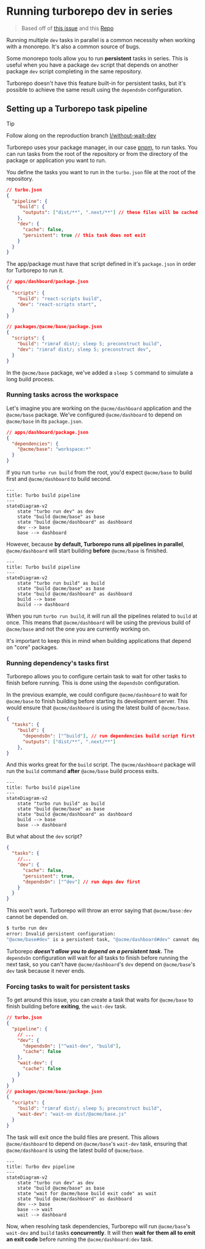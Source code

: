 # Running turborepo dev in series

>  Based off of [this issue](https://github.com/vercel/turbo/issues/460) and this [Repo](https://github.com/VanTanev/turborepo-reproduce-460)

Running multiple `dev` tasks in parallel is a common necessity when working with a monorepo. It's also a common source of bugs.

Some monorepo tools allow you to run **persistent** tasks in series. This is useful when you have a package `dev` script that depends on another package `dev` script completing in the same repository.

Turborepo doesn't have this feature built-in for persistent tasks, but it's possible to achieve the same result using the `dependsOn` configuration.

## Setting up a Turborepo task pipeline

> [!TIP]
> Follow along on the reproduction branch [l/without-wait-dev](https://github.com/luqven/turborepo-depends-on-dev-pipeline/tree/l/wihtout-wait-dev)

Turborepo uses your package manager, in our case [pnpm](https://pnpm.io/), to run tasks. You can run tasks from the root of the repository or from the directory of the package or application you want to run.

You define the tasks you want to run in the `turbo.json` file at the root of the repository.

```json
// turbo.json
{
  "pipeline": {
    "build": {
      "outputs": ["dist/**", ".next/**"] // these files will be cached
    },
    "dev": {
      "cache": false,
      "persistent": true // this task does not exit
    }
  }
}
```

The app/package must have that script defined in it's `package.json` in order for Turborepo to run it.

```json
// apps/dashboard/package.json
{
  "scripts": {
    "build": "react-scripts build",
    "dev": "react-scripts start",
  }
}

// packages/@acme/base/package.json
{
  "scripts": {
    "build": "rimraf dist/; sleep 5; preconstruct build",
    "dev": "rimraf dist/; sleep 5; preconstruct dev",
  }
}
```

In the `@acme/base` package, we've added a `sleep 5` command to simulate a long build process.

### Running tasks across the workspace

Let's imagine you are working on the `@acme/dashboard` application and the `@acme/base` package. We've configured `@acme/dashboard` to depend on `@acme/base` in its `package.json`.

```json
// apps/dashboard/package.json
{
  "dependencies": {
    "@acme/base": "workspace:*"
  }
}
```


If you run `turbo run build` from the root, you'd expect `@acme/base` to build first and `@acme/dashboard` to build second.

<!-- DIAGRAM -->
```mermaid
---
title: Turbo build pipeline
---
stateDiagram-v2
    state "turbo run dev" as dev
    state "build @acme/base" as base
    state "build @acme/dashboard" as dashboard
    dev --> base
    base --> dashboard
```

However, because **by default, Turborepo runs all pipelines in parallel**, `@acme/dashboard` will start building **before** `@acme/base` is finished. 

```mermaid
---
title: Turbo build pipeline
---
stateDiagram-v2
    state "turbo run build" as build
    state "build @acme/base" as base
    state "build @acme/dashboard" as dashboard
    build --> base
    build --> dashboard
```

When you run `turbo run build`, it will run all the pipelines related to `build` at once. This means that `@acme/dashboard` will be using the previous build of `@acme/base` and not the one you are currently working on.

It's important to keep this in mind when building applications that depend on "core" packages.

### Running dependency's tasks first

Turborepo allows you to configure certain task to wait for other tasks to finish before running. This is done using the `dependsOn` configuration.

In the previous example, we could configure `@acme/dashboard` to wait for `@acme/base` to finish building before starting its development server. This would ensure that `@acme/dashboard` is using the latest build of `@acme/base`.

```json
{
  "tasks": {
    "build": {
      "dependsOn": ["^build"], // run dependencies build script first
      "outputs": ["dist/**", ".next/**"]
    },
}
```

And this works great for the `build` script. The `@acme/dashboard` package will run the `build` command **after** `@acme/base` build process exits.

<!-- DIAGRAM -->
```mermaid
---
title: Turbo build pipeline
---
stateDiagram-v2
    state "turbo run build" as build
    state "build @acme/base" as base
    state "build @acme/dashboard" as dashboard
    build --> base
    base --> dashboard
```

But what about the `dev` script?

```json
{
  "tasks": {
    //...
    "dev": {
      "cache": false,
      "persistent": true,
      "dependsOn": ["^dev"] // run deps dev first
    }
  }
}
```

This won't work. Turborepo will throw an error saying that `@acme/base:dev` cannot be depended on.

```bash
$ turbo run dev
error: Invalid persistent configuration:
"@acme/base#dev" is a persistent task, "@acme/dashboard#dev" cannot depend on it
```

Turborepo **_doesn't allow you to depend on a persistent task_.** The `dependsOn` configuration will wait for all tasks to finish before running the next task, so you can't have `@acme/dashboard`'s `dev` depend on `@acme/base`'s `dev` task because it never ends.

### Forcing tasks to wait for persistent tasks

To get around this issue, you can create a task that waits for `@acme/base` to finish building before **exiting**, the `wait-dev` task. 

```json
// turbo.json
{
  "pipeline": {
    // ...
    "dev": {
      "dependsOn": ["^wait-dev", "build"],
      "cache": false
    },
    "wait-dev": {
      "cache": false
    }
  }
}
// packages/@acme/base/package.json
{
  "scripts": {
    "build": "rimraf dist/; sleep 5; preconstruct build",
    "wait-dev": "wait-on dist/@acme/base.js"
  }
}
```

The task will exit once the build files are present. This allows `@acme/dashboard` to depend on `@acme/base`'s `wait-dev` task, ensuring that `@acme/dashboard` is using the latest build of `@acme/base`.

```mermaid
---
title: Turbo dev pipeline
---
stateDiagram-v2
    state "turbo run dev" as dev
    state "build @acme/base" as base
    state "wait for @acme/base build exit code" as wait
    state "build @acme/dashboard" as dashboard
    dev --> base
    base --> wait
    wait --> dashboard
```

Now, when resolving task dependencies, Turborepo will run `@acme/base`'s `wait-dev` and `build` tasks **concurrently**. It will then **wait for them all to emit an exit code** before running the `@acme/dashboard:dev` task.